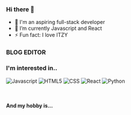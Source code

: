 ### Hi there 👋

<!--
**zhwltlr/zhwltlr** is a ✨ _special_ ✨ repository because its `README.md` (this file) appears on your GitHub profile.
Here are some ideas to get you started:
-->
<!--
- 👯 I’m looking to collaborate on ...
- 🤔 I’m looking for help with ...
- 💬 Ask me about ...
- 📫 How to reach me: ...
- 😄 Pronouns: ...
-->
- 🔭 I'm an aspiring full-stack developer
- 🌱 I’m currently Javascript and React
- ⚡ Fun fact: I love ITZY
<h3> BLOG EDITOR
  <a href = 'https://blog.naver.com/jisu721itzy212'></a>
</h3>
<h3>I'm interested in..</h3>
<p>
<img alt="Javascript" src ="https://img.shields.io/badge/Javascript-gold.svg?&style=for-the-badge&logo=Javascript&logoColor=white"/> <img alt="HTML5" src ="https://img.shields.io/badge/HTML5-de689b.svg?&style=for-the-badge&logo=HTML5&logoColor=white"/> <img alt="CSS" src ="https://img.shields.io/badge/CSS-afcb3a.svg?&style=for-the-badge&logo=CSS3&logoColor=white"/> <img alt="React" src ="https://img.shields.io/badge/React-2c478f.svg?&style=for-the-badge&logo=React&logoColor=white"/> <img alt="Python" src ="https://img.shields.io/badge/Python-3776AB.svg?&style=for-the-badge&logo=Python&logoColor=white"/>
</p>
<Br/>

<h4> And my hobby is... <a href ="https://www.youtube.com/channel/UCDMQYQISHmbpfdsedgDbXkA/featured"></a> </h4>
